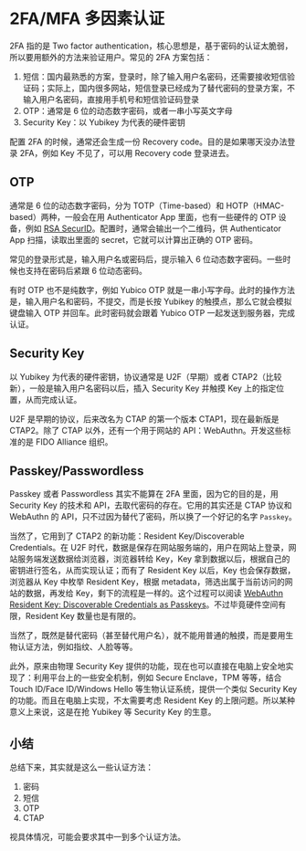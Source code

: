 # 2FA/MFA 多因素认证

2FA 指的是 Two factor authentication，核心思想是，基于密码的认证太脆弱，所以要用额外的方法来验证用户。常见的 2FA 方案包括：

1. 短信：国内最熟悉的方案，登录时，除了输入用户名密码，还需要接收短信验证码；实际上，国内很多网站，短信登录已经成为了替代密码的登录方案，不输入用户名密码，直接用手机号和短信验证码登录
2. OTP：通常是 6 位的动态数字密码，或者一串小写英文字母
3. Security Key：以 Yubikey 为代表的硬件密钥

配置 2FA 的时候，通常还会生成一份 Recovery code。目的是如果哪天没办法登录 2FA，例如 Key 不见了，可以用 Recovery code 登录进去。

## OTP

通常是 6 位的动态数字密码，分为 TOTP（Time-based）和 HOTP（HMAC-based）两种，一般会在用 Authenticator App 里面，也有一些硬件的 OTP 设备，例如 [RSA SecurID](https://en.wikipedia.org/wiki/RSA_SecurID)。配置时，通常会输出一个二维码，供 Authenticator App 扫描，读取出里面的 secret，它就可以计算出正确的 OTP 密码。

常见的登录形式是，输入用户名或密码后，提示输入 6 位动态数字密码。一些时候也支持在密码后紧跟 6 位动态密码。

有时 OTP 也不是纯数字，例如 Yubico OTP 就是一串小写字母。此时的操作方法是，输入用户名和密码，不提交，而是长按 Yubikey 的触摸点，那么它就会模拟键盘输入 OTP 并回车。此时密码就会跟着 Yubico OTP 一起发送到服务器，完成认证。

## Security Key

以 Yubikey 为代表的硬件密钥，协议通常是 U2F（早期）或者 CTAP2（比较新），一般是输入用户名密码以后，插入 Security Key 并触摸 Key 上的指定位置，从而完成认证。

U2F 是早期的协议，后来改名为 CTAP 的第一个版本 CTAP1，现在最新版是 CTAP2。除了 CTAP 以外，还有一个用于网站的 API：WebAuthn。开发这些标准的是 FIDO Alliance 组织。

## Passkey/Passwordless

Passkey 或者 Passwordless 其实不能算在 2FA 里面，因为它的目的是，用 Security Key 的技术和 API，去取代密码的存在。它用的其实还是 CTAP 协议和 WebAuthn 的 API，只不过因为替代了密码，所以换了一个好记的名字 `Passkey`。

当然了，它用到了 CTAP2 的新功能：Resident Key/Discoverable Credentials。在 U2F 时代，数据是保存在网站服务端的，用户在网站上登录，网站服务端发送数据给浏览器，浏览器转给 Key，Key 拿到数据以后，根据自己的密钥进行签名，从而实现认证；而有了 Resident Key 以后，Key 也会保存数据，浏览器从 Key 中枚举 Resident Key，根据 metadata，筛选出属于当前访问的网站的数据，再发给 Key，剩下的流程是一样的。这个过程可以阅读 [WebAuthn Resident Key: Discoverable Credentials as Passkeys](https://www.corbado.com/blog/webauthn-resident-key-discoverable-credentials-passkeys)。不过毕竟硬件空间有限，Resident Key 数量也是有限的。

当然了，既然是替代密码（甚至替代用户名），就不能用普通的触摸，而是要用生物认证方法，例如指纹、人脸等等。

此外，原来由物理 Security Key 提供的功能，现在也可以直接在电脑上安全地实现了：利用平台上的一些安全机制，例如 Secure Enclave，TPM 等等，结合 Touch ID/Face ID/Windows Hello 等生物认证系统，提供一个类似 Security Key 的功能。而且在电脑上实现，不太需要考虑 Resident Key 的上限问题。所以某种意义上来说，这是在抢 Yubikey 等 Security Key 的生意。

## 小结

总结下来，其实就是这么一些认证方法：

1. 密码
2. 短信
3. OTP
4. CTAP

视具体情况，可能会要求其中一到多个认证方法。

